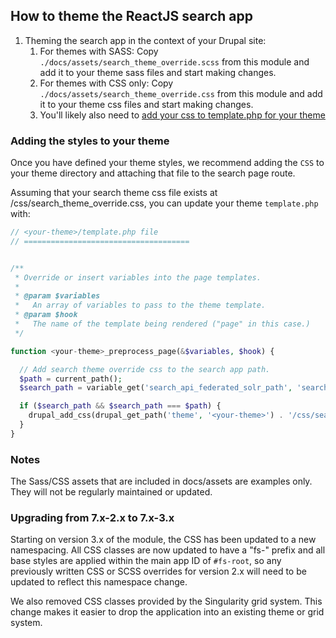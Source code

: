 ## How to theme the ReactJS search app

1. Theming the search app in the context of your Drupal site:
    1. For themes with SASS: Copy `./docs/assets/search_theme_override.scss` from this module and add it to your theme sass files and start making changes.
    1. For themes with CSS only: Copy `./docs/assets/search_theme_override.css` from this module and add it to your theme css files and start making changes.
    1. You'll likely also need to [add your css to template.php for your theme](#adding-the-styles-to-your-theme)

### Adding the styles to your theme
Once you have defined your theme styles, we recommend adding the `CSS` to your theme directory and attaching that file to the search page route.

Assuming that your search theme css file exists at <your-theme>/css/search_theme_override.css, you can update your theme `template.php` with:

```php
// <your-theme>/template.php file
// =====================================


/**
 * Override or insert variables into the page templates.
 *
 * @param $variables
 *   An array of variables to pass to the theme template.
 * @param $hook
 *   The name of the template being rendered ("page" in this case.)
 */

function <your-theme>_preprocess_page(&$variables, $hook) {

  // Add search theme override css to the search app path.
  $path = current_path();
  $search_path = variable_get('search_api_federated_solr_path', 'search-app');

  if ($search_path && $search_path === $path) {
    drupal_add_css(drupal_get_path('theme', '<your-theme>') . '/css/search_theme_override.css', array('group' => CSS_THEME));
  }
}
```

### Notes
The Sass/CSS assets that are included in docs/assets are examples only. They will not be regularly maintained or updated.

### Upgrading from 7.x-2.x to 7.x-3.x
Starting on version 3.x of the module, the CSS has been updated to a new namespacing. All CSS classes are now updated to have a "fs-" prefix and all base styles are applied within the main app ID of `#fs-root`, so any previously written CSS or SCSS overrides for version 2.x will need to be updated to reflect this namespace change.

We also removed CSS classes provided by the Singularity grid system. This change makes it easier to drop the application into an existing theme or grid system.  
